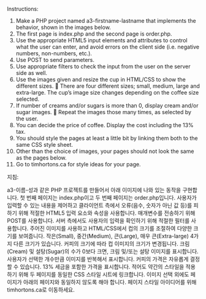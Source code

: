 Instructions:
1. Make a PHP project named a3-firstname-lastname that implements the behavior, shown in the images
below.
2. The first page is index.php and the second page is order.php.
3. Use the appropriate HTML5 input elements and attributes to control what the user can enter, and avoid
errors on the client side (i.e. negative numbers, non-numbers, etc.).
4. Use POST to send parameters.
5. Use appropriate filters to check the input from the user on the server side as well.
6. Use the images given and resize the cup in HTML/CSS to show the different sizes.
 There are four different sizes; small, medium, large and extra-large. The cup’s image size changes
depending on the coffee size selected.
7. If number of creams and/or sugars is more than 0, display cream and/or sugar images.
 Repeat the images those many times, as selected by the user.
8. You can decide the price of coffee. Display the cost including the 13% tax.
9. You should style the pages at least a little bit by linking them both to the same CSS style sheet.
10. Other than the choice of images, your pages should not look the same as the pages below.
11. Go to timhortons.ca for style ideas for your page.




지침:

a3-이름-성과 같은 PHP 프로젝트를 만들어서 아래 이미지에 나와 있는 동작을 구현합니다.
첫 번째 페이지는 index.php이고 두 번째 페이지는 order.php입니다.
사용자가 입력할 수 있는 내용을 제어하고 클라이언트 측에서 오류(음수, 숫자가 아닌 값 등)를 피하기 위해 적절한 HTML5 입력 요소와 속성을 사용합니다.
매개변수를 전송하기 위해 POST를 사용합니다.
서버 측에서도 사용자의 입력을 확인하기 위해 적절한 필터를 사용합니다.
주어진 이미지를 사용하고 HTML/CSS에서 컵의 크기를 조절하여 다양한 크기를 보여줍니다.
작은(Small), 중간(Medium), 큰(Large), 매우 큰(Extra-large) 4가지 다른 크기가 있습니다. 커피의 크기에 따라 컵 이미지의 크기가 변경됩니다.
크림(Cream) 및 설탕(Sugar)의 수가 0보다 크면, 크림 및/또는 설탕 이미지를 표시합니다.
사용자가 선택한 개수만큼 이미지를 반복해서 표시합니다.
커피의 가격은 자유롭게 결정할 수 있습니다. 13% 세금을 포함한 가격을 표시합니다.
적어도 약간의 스타일을 적용하기 위해 두 페이지를 동일한 CSS 스타일 시트에 링크합니다.
이미지 선택 외에도 페이지가 아래의 페이지와 동일하지 않도록 해야 합니다.
페이지 스타일 아이디어를 위해 timhortons.ca로 이동하세요.
